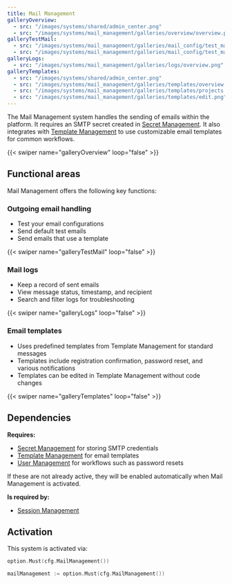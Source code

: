 ```yaml
---
title: Mail Management
galleryOverview:
  - src: "/images/systems/shared/admin_center.png"
  - src: "/images/systems/mail_management/galleries/overview/overview.png"
galleryTestMail:
  - src: "/images/systems/mail_management/galleries/mail_config/test_mail.png"
  - src: "/images/systems/mail_management/galleries/mail_config/test_mail_with_template.png"
galleryLogs:
  - src: "/images/systems/mail_management/galleries/logs/overview.png"
galleryTemplates:
  - src: "/images/systems/shared/admin_center.png"
  - src: "/images/systems/mail_management/galleries/templates/overview.png"
  - src: "/images/systems/mail_management/galleries/templates/projects.png"
  - src: "/images/systems/mail_management/galleries/templates/edit.png"
---
```

The Mail Management system handles the sending of emails within the platform.
It requires an SMTP secret created in [Secret Management](../secret_management/_index.md).
It also integrates with [Template Management](../template_management/_index.md) to use customizable email templates for common workflows.

{{< swiper name="galleryOverview" loop="false" >}}

## Functional areas
Mail Management offers the following key functions:

### Outgoing email handling
- Test your email configurations
- Send default test emails
- Send emails that use a template

{{< swiper name="galleryTestMail" loop="false" >}}

### Mail logs
- Keep a record of sent emails
- View message status, timestamp, and recipient
- Search and filter logs for troubleshooting

{{< swiper name="galleryLogs" loop="false" >}}

### Email templates
- Uses predefined templates from Template Management for standard messages
- Templates include registration confirmation, password reset, and various notifications
- Templates can be edited in Template Management without code changes

{{< swiper name="galleryTemplates" loop="false" >}}

## Dependencies
**Requires:**
- [Secret Management](../secret_management/_index.md) for storing SMTP credentials
- [Template Management](../template_management/_index.md) for email templates
- [User Management](../user_management/_index.md) for workflows such as password resets

If these are not already active, they will be enabled automatically when Mail Management is activated.

**Is required by:**
- [Session Management](../session_management/_index.md)

## Activation
This system is activated via:
```go
option.Must(cfg.MailManagement())
```

```go
mailManagement := option.Must(cfg.MailManagement())
```